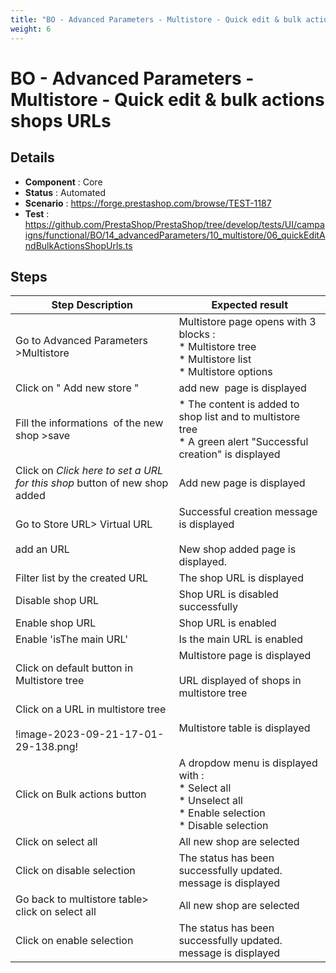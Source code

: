 ```yaml
---
title: "BO - Advanced Parameters - Multistore - Quick edit & bulk actions shops URLs"
weight: 6
---
```


# BO - Advanced Parameters - Multistore - Quick edit & bulk actions shops URLs
## Details
* **Component** : Core
* **Status** : Automated
* **Scenario** : https://forge.prestashop.com/browse/TEST-1187
* **Test** : https://github.com/PrestaShop/PrestaShop/tree/develop/tests/UI/campaigns/functional/BO/14_advancedParameters/10_multistore/06_quickEditAndBulkActionsShopUrls.ts

## Steps
| Step Description | Expected result |
| ----- | ----- |
| Go to Advanced Parameters >Multistore | Multistore page opens with 3 blocks : <br> * Multistore tree <br> * Multistore list <br> * Multistore options |
| Click on " Add new store " | add new  page is displayed |
| Fill the informations  of the new shop >save | * The content is added to shop list and to multistore tree<br> * A green alert "Successful creation" is displayed |
| Click on _Click here to set a URL for this shop_ button of new shop added | Add new page is displayed |
| Go to Store URL> Virtual URL<br><br>add an URL | Successful creation message is displayed<br><br>New shop added page is displayed. |
| Filter list by the created URL | The shop URL is displayed |
| Disable shop URL | Shop URL is disabled successfully |
| Enable shop URL | Shop URL is enabled |
| Enable 'isThe main URL' | Is the main URL is enabled |
| Click on default button in Multistore tree | Multistore page is displayed<br><br>URL displayed of shops in multistore tree |
| Click on a URL in multistore tree<br><br>!image-2023-09-21-17-01-29-138.png! | Multistore table is displayed |
| Click on Bulk actions button | A dropdow menu is displayed with :<br> * Select all<br> * Unselect all<br> * Enable selection<br> * Disable selection |
| Click on select all | All new shop are selected |
| Click on disable selection | The status has been successfully updated. message is displayed |
| Go back to multistore table> click on select all | All new shop are selected |
| Click on enable selection | The status has been successfully updated. message is displayed |
